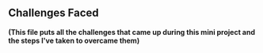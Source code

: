 ## Challenges Faced
**(This file puts all the challenges that came up during this mini project and the steps I've taken to overcame them)**

